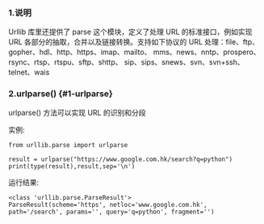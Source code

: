 ### 1.说明

Urllib 库里还提供了 parse 这个模块，定义了处理 URL 的标准接口，例如实现 URL 各部分的抽取，合并以及链接转换。支持如下协议的 URL 处理：file、ftp、gopher、hdl、http、https、imap、mailto、 mms、news、nntp、prospero、rsync、rtsp、rtspu、sftp、shttp、 sip、sips、snews、svn、svn+ssh、telnet、wais

### 2.urlparse\(\) {#1-urlparse}

urlparse\(\) 方法可以实现 URL 的识别和分段

实例:

```
from urllib.parse import urlparse

result = urlparse("https://www.google.com.hk/search?q=python")
print(type(result),result,sep='\n')
```

运行结果:

```
<class 'urllib.parse.ParseResult'>
ParseResult(scheme='https', netloc='www.google.com.hk', path='/search', params='', query='q=python', fragment='')

```



